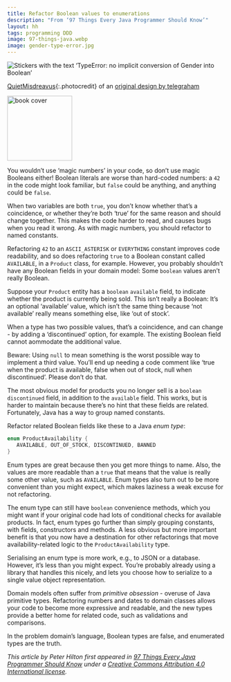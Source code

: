 ```yaml
---
title: Refactor Boolean values to enumerations
description: "From ‘97 Things Every Java Programmer Should Know’"
layout: hh
tags: programming DDD
image: 97-things-java.webp
image: gender-type-error.jpg
---
```


![Stickers with the text ‘TypeError: no implicit conversion of Gender into Boolean’](gender-type-error.jpg)

[QuietMisdreavus](https://twitter.com/QuietMisdreavus/status/1274053719856906240){:.photocredit}
of an [original design by telegraham](https://www.redbubble.com/shop/ap/47685989)

<a class="cover" style="width:auto" href="http://shop.oreilly.com/product/0636920048824.do" title="97 Things Every Java Programmer Should Know">
<img src="97-things-java.webp" alt="book cover" style="width:150px"></a>

You wouldn’t use ‘magic numbers’ in your code, so don’t use magic Booleans either! Boolean literals are worse than hard-coded numbers: a `42` in the code might look familiar, but `false` could be anything, and anything could be `false`.

When two variables are both `true`, you don’t know whether that’s a coincidence, or whether they’re both ‘true’ for the same reason and should change together. This makes the code harder to read, and causes bugs when you read it wrong. As with magic numbers, you should refactor to named constants.

Refactoring `42` to an `ASCII_ASTERISK` or `EVERYTHING` constant improves code readability, and so does refactoring `true` to a Boolean constant called `AVAILABLE`, in a `Product` class, for example. However, you probably shouldn’t have any Boolean fields in your domain model: Some `boolean` values aren’t really Boolean.

Suppose your `Product` entity has a `boolean` `available` field, to indicate whether the product is currently being sold. This isn’t really a Boolean: It’s an optional ‘available’ value, which isn’t the same thing because ‘not available’ really means something else, like ‘out of stock’.

When a type has two possible values, that’s a coincidence, and can change - by adding a ‘discontinued’ option, for example. The existing Boolean field cannot aommodate the additional value. 

Beware: Using `null` to mean something is the worst possible way to implement a third value. You’ll end up needing a code comment like ‘true when the product is available, false when out of stock, null when discontinued’. Please don’t do that.

The most obvious model for products you no longer sell is a `boolean` `discontinued` field, in addition to the `available` field. This works, but is harder to maintain because there’s no hint that these fields are related. Fortunately, Java has a way to group named constants.

Refactor related Boolean fields like these to a Java _enum type_:

```java
enum ProductAvailability {
   AVAILABLE, OUT_OF_STOCK, DISCONTINUED, BANNED
}
```

Enum types are great because then you get more things to name. Also, the values are more readable than a `true` that means that the value is really some other value, such as `AVAILABLE`. Enum types also turn out to be more convenient than you might expect, which makes laziness a weak excuse for not refactoring.

The enum type can still have `boolean` convenience methods, which you might want if your original code had lots of conditional checks for available products. In fact, enum types go further than simply grouping constants, with fields, constructors and methods. A less obvious but more important benefit is that you now have a destination for other refactorings that move availability-related logic to the `ProductAvailability` type.

Serialising an enum type is more work, e.g., to JSON or a database. However, it’s less than you might expect. You’re probably already using a library that handles this nicely, and lets you choose how to serialize to a single value object representation.

Domain models often suffer from _primitive obsession_ - overuse of  Java primitive types. Refactoring numbers and dates to domain classes allows your code to become more expressive and readable, and the new types provide a better home for related code, such as validations and comparisons.

In the problem domain’s language, Boolean types are false, and enumerated types are the truth.

_This article by Peter Hilton first appeared in 
[97 Things Every Java Programmer Should Know](http://shop.oreilly.com/product/0636920048824.do)
under a [Creative Commons Attribution 4.0 International license](https://creativecommons.org/licenses/by/4.0/)._
